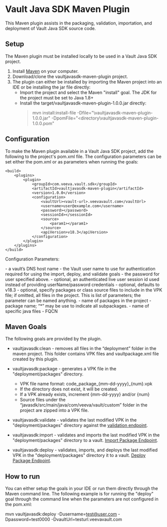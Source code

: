 # Vault Java SDK Maven Plugin

This Maven plugin assists in the packaging, validation, importation, and deployment of Vault Java SDK source code.

## Setup

The Maven plugin must be installed locally to be used in a Vault Java SDK project. 

1. Install [Maven](https://maven.apache.org/download.cgi) on your computer. 
1. Download/clone the vaultjavasdk-maven-plugin project.
1. The plugin can either be installed by importing the Maven project into an IDE or be installing the jar file directly:
    * Import the project and select the Maven "install" goal. The JDK for the project must be set to Java 1.8+
    * Install the target/vaultjavasdk-maven-plugin-1.0.0.jar directly:
        > mvn install:install-file -Dfile="<directory>\vaultjavasdk-maven-plugin-1.0.0.jar" -DpomFile="<directory\vaultjavasdk-maven-plugin-1.0.0.pom"

## Configuration

To make the Maven plugin available in a Vault Java SDK project, add the following to the project's pom.xml file. The configuration parameters can be set either the pom.xml or as parameters when running the goals:

    <build>    
        <plugins>
        	<plugin>
        		<groupId>com.veeva.vault.sdk</groupId>
	        	<artifactId>vaultjavasdk-maven-plugin</artifactId>
	        	<version>1.0.0</version>
	        	<configuration>
	        		<vaultUrl><vault-url>.veevavault.com</vaultUrl>
	        		<username>user@example.com</username>
	        		<password></password>
	        		<sessionId></sessionId>
	        		<source>
	        			<param1></param1>
	        		</source>
	        		<apiVersion>v18.3</apiVersion>
	        	</configuration>
        	</plugin>
        </plugins>
    </build>    

Configuration Parameters:    

<vaultUrl> - a vault’s DNS host name
<userName> - the Vault user name to use for authentication required for using the import, deploy, and validate goals
<password> - the password for user specified above. 
<sessionId> - optional, an authenticated live user session id used instead of providing userName/password credentials
<apiVerision> - optional, defaults to v18.3
<source> - optional, specify packages or class source files to include in the VPK file; if omitted, all files in the project. This is list of parameters; the parameter can be named anything.
	<packages> - name of packages in the project
		<package> - package name; “*” may be use to indicate all subpackages.
	<classes> - name of specific java files
		<class> - FQCN

## Maven Goals 

The following goals are provided by the plugin.

* vaultjavasdk:clean - removes all files in the “deployment” folder in the maven project. This folder contains VPK files and vaultpackage.xml file created by this plugin. 

* vaultjavasdk:package - generates a VPK file in the "deployment/packages" directory. 
    * VPK file name format: code_package_{mm-dd-yyyy}_{num}.vpk
    * If the directory does not exist, it will be created.
    * If a VPK already exists, increment {mm-dd-yyyy} and/or {num} 
    * Source files under the “javasdk/src/main/java/com/veeva/vault/custom” folder in the project are zipped into a VPK file.

* vaultjavasdk:validate - validates the last modified VPK in the "deployment/packages" directory against the [validation endpoint](https://internal-developer.veevavault.com/api/18.3/#validate-package).

* vaultjavasdk:import - validates and imports the last modified VPK in the "deployment/packages" directory to a vault. [Import Package Endpoint](https://developer.veevavault.com/api/18.3/#import-package).

* vaultjavasdk:deploy - validates, imports, and deploys the last modified VPK in the "deployment/packages" directory it to a vault. [Deploy Package Endpoint](https://developer.veevavault.com/api/18.3/#deploy-package).

## How to run

You can either setup the goals in your IDE or run them directly through the Maven command line. The following example is for running the "deploy" goal through the command line when the parameters are not configured in the pom.xml:

mvn vaultjavasdk:deploy -Dusername=test@user.com -Dpassword=test0000 -DvaultUrl=testurl.veevavault.com
    
